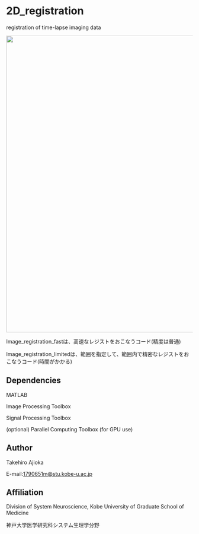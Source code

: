 # 2D_registration
registration of time-lapse imaging data

<img src="doc/demo.gif" width="800" align="below">


Image_registration_fastは、高速なレジストをおこなうコード(精度は普通)

Image_registration_limitedは、範囲を指定して、範囲内で精密なレジストをおこなうコード(時間がかかる)


## Dependencies
MATLAB

Image Processing Toolbox

Signal Processing Toolbox

(optional) Parallel Computing Toolbox (for GPU use)


## Author
Takehiro Ajioka 

E-mail:1790651m@stu.kobe-u.ac.jp

## Affiliation

Division of System Neuroscience, Kobe University of Graduate School of Medicine

神戸大学医学研究科システム生理学分野
